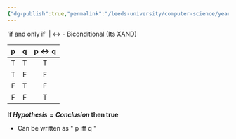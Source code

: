 ```yaml
---
{"dg-publish":true,"permalink":"/leeds-university/computer-science/year-1/fundamental-math-concepts/fundamentals-of-logic/propositional-logic/connectives/biconditional/","tags":["Definition"]}
---
```


'if and only if' | $\leftrightarrow$ - Biconditional (Its XAND)

| p | q | p $\leftrightarrow$ q |
|:-:|:-:|:------:|
| T | T | T | 
| T | F | F |
| F | T | F |
| F | F | T |
**If $Hypothesis = Conclusion$ then true**
- Can be written as " p iff q " 